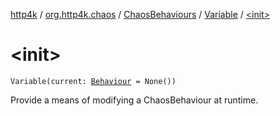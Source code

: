 [http4k](../../../index.md) / [org.http4k.chaos](../../index.md) / [ChaosBehaviours](../index.md) / [Variable](index.md) / [&lt;init&gt;](./-init-.md)

# &lt;init&gt;

`Variable(current: `[`Behaviour`](../../-behaviour.md)` = None())`

Provide a means of modifying a ChaosBehaviour at runtime.

